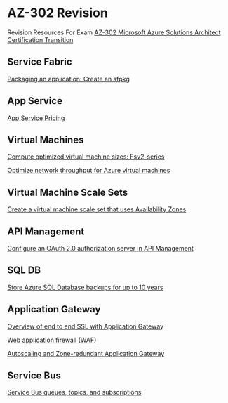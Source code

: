# AZ-302 Revision
<p>Revision Resources For Exam <a href="https://www.microsoft.com/learning/exam-AZ-302.aspx">AZ-302 Microsoft Azure Solutions Architect Certification Transition</a></p>

<h2>Service Fabric</h2>
<p><a href="https://docs.microsoft.com/azure/service-fabric/service-fabric-package-apps#create-an-sfpkg">Packaging an application: Create an sfpkg</a></p>

<h2>App Service</h2>
<p><a href="https://azure.microsoft.com/pricing/details/app-service/windows">App Service Pricing</a></p>

<h2>Virtual Machines</h2>
<p><a href="https://docs.microsoft.com/azure/virtual-machines/windows/sizes-compute#fsv2-series-sup1sup">Compute optimized virtual machine sizes: Fsv2-series</a></p>
<p><a href="https://docs.microsoft.com/azure/virtual-network/virtual-machine-network-throughput>Virtual machine network bandwidth</a></p>
<p><a href="https://docs.microsoft.com/azure/virtual-network/virtual-network-optimize-network-bandwidth>Optimize network throughput for Azure virtual machines</a></p>


<h2>Virtual Machine Scale Sets</h2>
<p><a href="https://docs.microsoft.com/azure/virtual-machine-scale-sets/virtual-machine-scale-sets-use-availability-zones">Create a virtual machine scale set that uses Availability Zones</a></p>

<h2>API Management</h2>
<p><a href="https://docs.microsoft.com/azure/api-management/api-management-howto-oauth2">Configure an OAuth 2.0 authorization server in API Management</a></p>

<h2>SQL DB</h2>
<p><a href="https://docs.microsoft.com/azure/sql-database/sql-database-long-term-retention">Store Azure SQL Database backups for up to 10 years</a></p>

<h2>Application Gateway</h2>
<p><a href="https://docs.microsoft.com/azure/application-gateway/ssl-overview">Overview of end to end SSL with Application Gateway</a></p>
<p><a href="https://docs.microsoft.com/azure/application-gateway/waf-overview">Web application firewall (WAF)</a></p>
<p><a href="https://docs.microsoft.com/azure/application-gateway/application-gateway-autoscaling-zone-redundant">Autoscaling and Zone-redundant Application Gateway</a></p>

<h2>Service Bus</h2>
<p><a href="https://docs.microsoft.com/azure/service-bus-messaging/service-bus-queues-topics-subscriptions">Service Bus queues, topics, and subscriptions</a></p>

